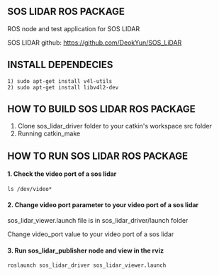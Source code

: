 ## SOS LIDAR ROS PACKAGE
ROS node and test application for SOS LIDAR

SOS LIDAR github:  https://github.com/DeokYun/SOS_LiDAR

## INSTALL DEPENDECIES
    1) sudo apt-get install v4l-utils
    2) sudo apt-get install libv4l2-dev

## HOW TO BUILD SOS LIDAR ROS PACKAGE

1) Clone sos_lidar_driver folder to your catkin's workspace src folder
2) Running catkin_make 
    

## HOW TO RUN SOS LIDAR ROS PACKAGE
#### 1. Check the video port of a sos lidar
    ls /dev/video*
    
#### 2. Change video port parameter to your video port of a sos lidar
  sos_lidar_viewer.launch file is in sos_lidar_driver/launch folder

  Change video_port value to your video port of a sos lidar
    
    
#### 3. Run sos_lidar_publisher node and view in the rviz
    roslaunch sos_lidar_driver sos_lidar_viewer.launch

